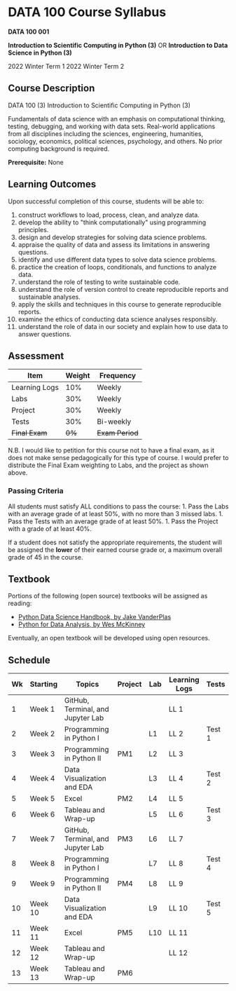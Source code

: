 # DATA 100 Course Syllabus

**DATA 100 001**

**Introduction to Scientific Computing in Python (3)**
OR
**Introduction to Data Science in Python (3)**

2022 Winter Term 1
2022 Winter Term 2

## Course Description

DATA 100 (3) Introduction to Scientific Computing in Python (3)

Fundamentals of data science with an emphasis on computational thinking, testing, debugging, and working with data sets. Real-world applications from all disciplines including the sciences, engineering, humanities, sociology, economics, political sciences, psychology, and others. No prior computing background is required.

**Prerequisite:** None

## Learning Outcomes

Upon successful completion of this course, students will be able to:

1. construct workflows to load, process, clean, and analyze data.
1. develop the ability to "think computationally" using programming principles.
1. design and develop strategies for solving data science problems. 
1. appraise the quality of data and assess its limitations in answering questions.
1. identify and use different data types to solve data science problems.
1. practice the creation of loops, conditionals, and functions to analyze data.
1. understand the role of testing to write sustainable code.
1. understand the role of version control to create reproducible reports and sustainable analyses.
1. apply the skills and techniques in this course to generate reproducible reports.
1. examine the ethics of conducting data science analyses responsibly.
1. understand the role of data in our society and explain how to use data to answer questions.

## Assessment

| Item           | Weight | Frequency       |
|----------------|--------|-----------------|
| Learning Logs  | 10%    | Weekly          |
| Labs           | 30%    | Weekly          |
| Project        | 30%    | Weekly          |
| Tests          | 30%    | Bi-weekly       |
| ~~Final Exam~~ | ~~0%~~ | ~~Exam Period~~ |

N.B. I would like to petition for this course not to have a final exam, as it does not make sense pedagogically for this type of course. I would prefer to distribute the Final Exam weighting to Labs, and the project as shown above.

### Passing Criteria

All students must satisfy ALL conditions to pass the course:
    1. Pass the Labs with an average grade of at least 50%, with no more than 3 missed labs.
    1. Pass the Tests with an average grade of at least 50%.
    1. Pass the Project with a grade of at least 40%.

If a student does not satisfy the appropriate requirements, the student will be assigned the **lower** of their earned course grade or, a maximum overall grade of 45 in the course.

## Textbook

Portions of the following (open source) textbooks will be assigned as reading:

- [Python Data Science Handbook, by Jake VanderPlas](https://github.com/jakevdp/PythonDataScienceHandbook)
- [Python for Data Analysis, by Wes McKinney](https://github.com/wesm/pydata-book)

Eventually, an open textbook will be developed using open resources.


## Schedule

| Wk | Starting | Topics                            | Project | Lab | Learning Logs | Tests  |
|----|----------|-----------------------------------|---------|-----|---------------|--------|
| 1  | Week 1   | GitHub, Terminal, and Jupyter Lab |         |     | LL 1          |        |
| 2  | Week 2   | Programming in Python I           |         | L1  | LL 2          | Test 1 |
| 3  | Week 3   | Programming in Python II          | PM1     | L2  | LL 3          |        |
| 4  | Week 4   | Data Visualization and EDA        |         | L3  | LL 4          | Test 2 |
| 5  | Week 5   | Excel                             | PM2     | L4  | LL 5          |        |
| 6  | Week 6   | Tableau and Wrap-up               |         | L5  | LL 6          | Test 3 |
| 7  | Week 7   | GitHub, Terminal, and Jupyter Lab | PM3     | L6  | LL 7          |        |
| 8  | Week 8   | Programming in Python I           |         | L7  | LL 8          | Test 4 |
| 9  | Week 9   | Programming in Python II          | PM4     | L8  | LL 9          |        |
| 10 | Week 10  | Data Visualization and EDA        |         | L9  | LL 10         | Test 5 |
| 11 | Week 11  | Excel                             | PM5     | L10 | LL 11         |        |
| 12 | Week 12  | Tableau and Wrap-up               |         |     | LL 12         |        |
| 13 | Week 13  | Tableau and Wrap-up               | PM6     |     |               |        |






